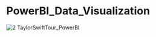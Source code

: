 # PowerBI_Data_Visualization

![2  TaylorSwiftTour_PowerBI](https://github.com/TheCraftyAnalyst/PowerBI_Data_Visualization/assets/49798046/8c1d9da8-110d-4acb-8512-28e67c997811)
